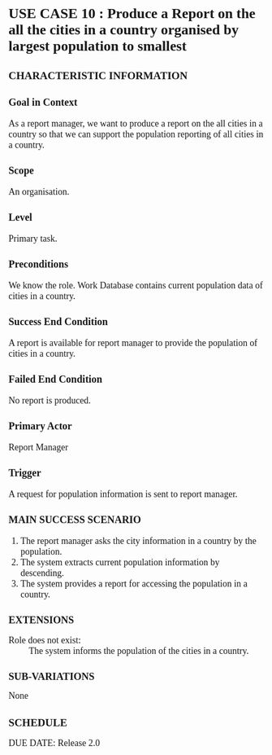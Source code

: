 <h1 style="font-family: 'Times New Roman'">USE CASE 10 : Produce a Report on the all the cities in a country organised by largest population to smallest</h1>
<h2 style="font-family: 'Times New Roman'"> CHARACTERISTIC INFORMATION</h2>
<h3 style="font-family: 'Times New Roman'; font-size: 20px">Goal in Context</h3>
<span style="font-family: 'Times New Roman'; font-size: 18px;"> As a report manager, we want to produce a report on the all cities in a country so that we can support the population reporting of all cities in a country.</span>

<h3 style="font-family: 'Times New Roman'; font-size: 20px">Scope</h3>
<span style="font-family: 'Times New Roman'; font-size: 18px;">An organisation.</span>

<h3 style="font-family: 'Times New Roman'; font-size: 20px">Level</h3>
<span style="font-family: 'Times New Roman'; font-size: 18px;">Primary task.</span>

<h3 style="font-family: 'Times New Roman'; font-size: 20px">Preconditions</h3>
<span style="font-family: 'Times New Roman'; font-size: 18px;">We know the role. Work Database contains current population data of cities in a country.</span>

<h3 style="font-family: 'Times New Roman'; font-size: 20px">Success End Condition</h3>
<span style="font-family: 'Times New Roman'; font-size: 18px;"> A report is available for report manager to provide the population of cities in a country.</span>

<h3 style="font-family: 'Times New Roman'; font-size: 20px">Failed End Condition</h3>
<span style="font-family: 'Times New Roman'; font-size: 18px;">No report is produced.</span>

<h3 style="font-family: 'Times New Roman'; font-size: 20px">Primary Actor</h3>
<span style="font-family: 'Times New Roman'; font-size: 18px;">Report Manager</span>

<h3 style="font-family: 'Times New Roman'; font-size: 20px">Trigger</h3>
<span style="font-family: 'Times New Roman'; font-size: 18px;">A request for population information is sent to report manager.</span>

<h3 style="font-family: 'Times New Roman'; font-size: 20px">MAIN SUCCESS SCENARIO</h3>
<ol>
<li style="font-family: 'Times New Roman'; font-size: 18px;">The report manager asks the city information in a country by the population.</li>  
<li style="font-family: 'Times New Roman'; font-size: 18px;">The system extracts current population information by descending.</li>
<li style="font-family: 'Times New Roman'; font-size: 18px;">The system provides a report for accessing the population in a country. </li> 
</ol>
<h2 style="font-family: 'Times New Roman'; font-size: 20px">EXTENSIONS</h2>
<dl style="font-family: 'Times New Roman'; font-size: 18px">
<dt>Role does not exist:</dt>
<dd>The system informs the population of the cities in a country.</dd>
</dl>
<h2 style="font-family: 'Times New Roman'; font-size: 20px">SUB-VARIATIONS</h2> 
<span style="font-family: 'Times New Roman';font-size: 18px;">None</span>
<h2 style="font-family: 'Times New Roman'">SCHEDULE</h2> 
<span style="font-family: 'Times New Roman'; font-size: 18px;"> DUE DATE: Release 2.0</span>
